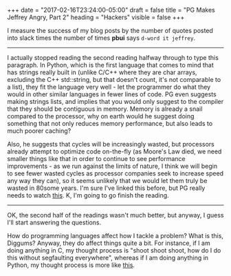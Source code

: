 +++
date = "2017-02-16T23:24:00-05:00"
draft = false
title = "PG Makes Jeffrey Angry, Part 2"
heading = "Hackers"
visible = false
+++

I measure the success of my blog posts by the number of quotes
posted into slack times the number of times <b>pbui</b> says `d-word it jeffrey`.

---

I actually stopped reading the second reading halfway through to type this
paragraph. In Python, which is the first language that comes to mind
that has strings really built in (unlike C/C++ where they are char arrays, 
excluding the C++ std::string, but that doesn't count, it's not
comparable to a list), they fit the language very well - let the programmer
do what they would in other similar languages in fewer lines of code. 
PG even suggests making strings lists, and implies that you would only
suggest to the compiler that they should be contiguous in memory.
Memory is already a snail compared to the processor, why on earth would
he suggest doing something that not only reduces memory performance, but
also leads to much poorer caching?

Also, he suggests that cycles will be increasingly wasted, but processors
already attempt to optimize code on-the-fly (as Moore's Law died, we
need smaller things like that in order to continue to see performance
improvements - as we run against the limits of nature, I think we will
begin to see fewer wasted cycles as processor companies seek to increase speed
any way they can), so it seems unlikely that we would let them truly be
wasted in 80some years.
I'm sure I've linked this before, but PG really needs to watch
[this](https://www.youtube.com/watch?v=JEpsKnWZrJ8).
K, I'm going to go finish the reading.

---

OK, the second half of the readings wasn't much better, but anyway, I
guess I'll start answering the questions.

How do programming languages affect how I tackle a problem? What is this,
Diggums? Anyway, they do affect things quite a bit. For instance, if I am
doing anything in C, my thought process is "shoot shoot shoot, how do I do this
without segfaulting everywhere", whereas if I am doing anything in Python,
my thought process is more like [this](lcatt.jpg).
